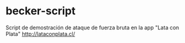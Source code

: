 # becker-script

Script de demostración de ataque de fuerza bruta en la app "Lata con Plata" http://lataconplata.cl/
